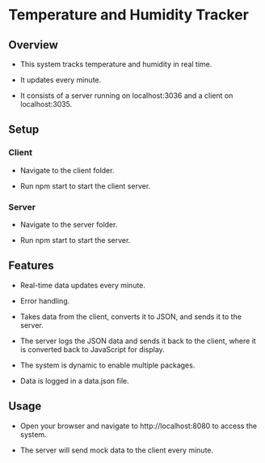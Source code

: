#   Temperature and Humidity Tracker

##  Overview

-   This system tracks temperature and humidity in real time.

-   It updates every minute.

-   It consists of a server running on localhost:3036 and a client on localhost:3035.

##  Setup

### Client

-   Navigate to the client folder.

-   Run npm start to start the client server.

### Server

-   Navigate to the server folder.

-   Run npm start to start the server.

##  Features

-   Real-time data updates every minute.

-   Error handling.

-   Takes data from the client, converts it to JSON, and sends it to the server.

-   The server logs the JSON data and sends it back to the client, where it is converted back to JavaScript for display.

-   The system is dynamic to enable multiple packages.

-   Data is logged in a data.json file.

##  Usage

-   Open your browser and navigate to http://localhost:8080 to access the system.

-   The server will send mock data to the client every minute.